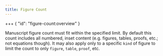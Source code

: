 ```yaml
---
title: Figure Count
---
```


+++ { "id": "figure-count:overview" }

Manuscript figure count must fit within the specified limit. By default this count includes all numbered, inset content (e.g. figures, tables, proofs, etc.; not equations though). It may also apply only to a specific `kind` of figure to limit the count to only `figure`, `table`, `proof`, etc.